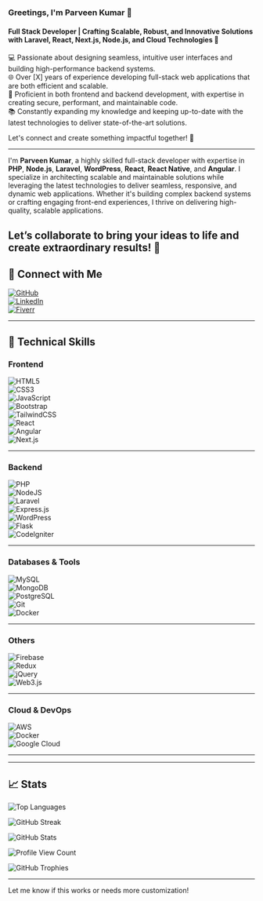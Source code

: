 ### **Greetings, I'm Parveen Kumar 👋**  
#### Full Stack Developer | Crafting Scalable, Robust, and Innovative Solutions with **Laravel**, **React**, **Next.js**, **Node.js**, and **Cloud Technologies** 🚀

💻 Passionate about designing seamless, intuitive user interfaces and building high-performance backend systems.  
🌐 Over [X] years of experience developing full-stack web applications that are both efficient and scalable.  
🔧 Proficient in both frontend and backend development, with expertise in creating secure, performant, and maintainable code.  
📚 Constantly expanding my knowledge and keeping up-to-date with the latest technologies to deliver state-of-the-art solutions.

Let's connect and create something impactful together! 💬

---

I'm **Parveen Kumar**, a highly skilled full-stack developer with expertise in **PHP**, **Node.js**, **Laravel**, **WordPress**, **React**, **React Native**, and **Angular**. I specialize in architecting scalable and maintainable solutions while leveraging the latest technologies to deliver seamless, responsive, and dynamic web applications. Whether it's building complex backend systems or crafting engaging front-end experiences, I thrive on delivering high-quality, scalable applications.

Let’s collaborate to bring your ideas to life and create extraordinary results! 🌟
---

## :wave: **Connect with Me**  
[![GitHub](https://img.shields.io/badge/GitHub-%23121011.svg?style=for-the-badge&logo=github&logoColor=white)](https://github.com/parveen-nishthatechnosoft/)  
[![LinkedIn](https://img.shields.io/badge/LinkedIn-%230A66C2.svg?style=for-the-badge&logo=linkedin&logoColor=white)](https://www.linkedin.com/in/parveen-mehta/)  
[![Fiverr](https://img.shields.io/badge/Fiverr-%2300B22D.svg?style=for-the-badge&logo=fiverr&logoColor=white)](https://www.fiverr.com/s/yvZyzyz)   

---

## :briefcase: **Technical Skills**
### **Frontend**  
![HTML5](https://img.shields.io/badge/html5-%23E34F26.svg?style=for-the-badge&logo=html5&logoColor=white)  
![CSS3](https://img.shields.io/badge/css3-%231572B6.svg?style=for-the-badge&logo=css3&logoColor=white)  
![JavaScript](https://img.shields.io/badge/javascript-%23323330.svg?style=for-the-badge&logo=javascript&logoColor=%23F7DF1E)  
![Bootstrap](https://img.shields.io/badge/bootstrap-%238511FA.svg?style=for-the-badge&logo=bootstrap&logoColor=white)  
![TailwindCSS](https://img.shields.io/badge/tailwindcss-%2338B2AC.svg?style=for-the-badge&logo=tailwind-css&logoColor=white)  
![React](https://img.shields.io/badge/react-%2320232a.svg?style=for-the-badge&logo=react&logoColor=%2361DAFB)  
![Angular](https://img.shields.io/badge/angular-%23E23237.svg?style=for-the-badge&logo=angularjs&logoColor=white)  
![Next.js](https://img.shields.io/badge/next.js-%23000000.svg?style=for-the-badge&logo=nextdotjs&logoColor=white)  

---

### **Backend**  
![PHP](https://img.shields.io/badge/php-%23777BB4.svg?style=for-the-badge&logo=php&logoColor=white)  
![NodeJS](https://img.shields.io/badge/node.js-6DA55F?style=for-the-badge&logo=node.js&logoColor=white)  
![Laravel](https://img.shields.io/badge/laravel-%23FF2D20.svg?style=for-the-badge&logo=laravel&logoColor=white)  
![Express.js](https://img.shields.io/badge/express.js-%23404d59.svg?style=for-the-badge&logo=express&logoColor=%2361DAFB)  
![WordPress](https://img.shields.io/badge/WordPress-%23117AC9.svg?style=for-the-badge&logo=WordPress&logoColor=white)  
![Flask](https://img.shields.io/badge/flask-%23000000.svg?style=for-the-badge&logo=flask&logoColor=white)  
![CodeIgniter](https://img.shields.io/badge/CodeIgniter-%23EF4223.svg?style=for-the-badge&logo=CodeIgniter&logoColor=white)

---

### **Databases & Tools**  
![MySQL](https://img.shields.io/badge/MySQL-%234479A1.svg?style=for-the-badge&logo=mysql&logoColor=white)  
![MongoDB](https://img.shields.io/badge/MongoDB-%2347A248.svg?style=for-the-badge&logo=mongodb&logoColor=white)  
![PostgreSQL](https://img.shields.io/badge/PostgreSQL-%23336791.svg?style=for-the-badge&logo=postgresql&logoColor=white)  
![Git](https://img.shields.io/badge/git-%23F1502F.svg?style=for-the-badge&logo=git&logoColor=white)  
![Docker](https://img.shields.io/badge/docker-%232496ED.svg?style=for-the-badge&logo=docker&logoColor=white)

---

### **Others**  
![Firebase](https://img.shields.io/badge/firebase-%23FFCA28.svg?style=for-the-badge&logo=firebase&logoColor=white)  
![Redux](https://img.shields.io/badge/redux-%23593d88.svg?style=for-the-badge&logo=redux&logoColor=white)  
![jQuery](https://img.shields.io/badge/jquery-%230769AD.svg?style=for-the-badge&logo=jquery&logoColor=white)  
![Web3.js](https://img.shields.io/badge/web3.js-F16822?style=for-the-badge&logo=web3.js&logoColor=white)

---

### **Cloud & DevOps**  
![AWS](https://img.shields.io/badge/AWS-%23FF9900.svg?style=for-the-badge&logo=amazon-aws&logoColor=white)  
![Docker](https://img.shields.io/badge/docker-%230db7ed.svg?style=for-the-badge&logo=docker&logoColor=white)  
![Google Cloud](https://img.shields.io/badge/GoogleCloud-%234285F4.svg?style=for-the-badge&logo=google-cloud&logoColor=white)

---
 

---

## :chart_with_upwards_trend: **Stats**
![Top Languages](https://github-readme-stats.vercel.app/api/top-langs?username=parveen-nishthatechnosoft&show_icons=true&locale=en&layout=compact&theme=tokyonight)

![GitHub Streak](https://github-readme-streak-stats.herokuapp.com/?user=parveen-nishthatechnosoft&theme=tokyonight)

![GitHub Stats](https://github-readme-stats.vercel.app/api?username=parveen-nishthatechnosoft&show_icons=true&locale=en&theme=tokyonight)

![Profile View Count](https://komarev.com/ghpvc/?username=parveen-nishthatechnosoft)

![GitHub Trophies](https://github-profile-trophy.vercel.app/?username=parveen-nishthatechnosoft&theme=tokyonight)


--- 

Let me know if this works or needs more customization!
